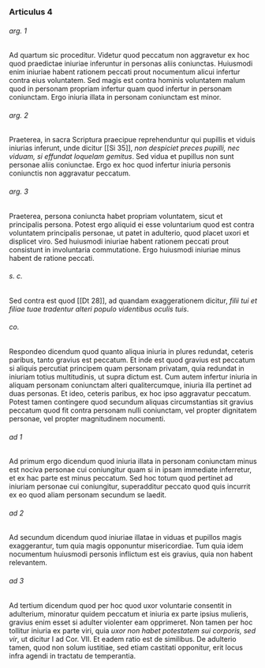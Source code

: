 ### Articulus 4

###### arg. 1
Ad quartum sic proceditur. Videtur quod peccatum non aggravetur ex hoc quod praedictae iniuriae inferuntur in personas aliis coniunctas. Huiusmodi enim iniuriae habent rationem peccati prout nocumentum alicui infertur contra eius voluntatem. Sed magis est contra hominis voluntatem malum quod in personam propriam infertur quam quod infertur in personam coniunctam. Ergo iniuria illata in personam coniunctam est minor.

###### arg. 2
Praeterea, in sacra Scriptura praecipue reprehenduntur qui pupillis et viduis iniurias inferunt, unde dicitur [[Si 35]], *non despiciet preces pupilli, nec viduam, si effundat loquelam gemitus*. Sed vidua et pupillus non sunt personae aliis coniunctae. Ergo ex hoc quod infertur iniuria personis coniunctis non aggravatur peccatum.

###### arg. 3
Praeterea, persona coniuncta habet propriam voluntatem, sicut et principalis persona. Potest ergo aliquid ei esse voluntarium quod est contra voluntatem principalis personae, ut patet in adulterio, quod placet uxori et displicet viro. Sed huiusmodi iniuriae habent rationem peccati prout consistunt in involuntaria commutatione. Ergo huiusmodi iniuriae minus habent de ratione peccati.

###### s. c.
Sed contra est quod [[Dt 28]], ad quandam exaggerationem dicitur, *filii tui et filiae tuae tradentur alteri populo videntibus oculis tuis*.

###### co.
Respondeo dicendum quod quanto aliqua iniuria in plures redundat, ceteris paribus, tanto gravius est peccatum. Et inde est quod gravius est peccatum si aliquis percutiat principem quam personam privatam, quia redundat in iniuriam totius multitudinis, ut supra dictum est. Cum autem infertur iniuria in aliquam personam coniunctam alteri qualitercumque, iniuria illa pertinet ad duas personas. Et ideo, ceteris paribus, ex hoc ipso aggravatur peccatum. Potest tamen contingere quod secundum aliquas circumstantias sit gravius peccatum quod fit contra personam nulli coniunctam, vel propter dignitatem personae, vel propter magnitudinem nocumenti.

###### ad 1
Ad primum ergo dicendum quod iniuria illata in personam coniunctam minus est nociva personae cui coniungitur quam si in ipsam immediate inferretur, et ex hac parte est minus peccatum. Sed hoc totum quod pertinet ad iniuriam personae cui coniungitur, superadditur peccato quod quis incurrit ex eo quod aliam personam secundum se laedit.

###### ad 2
Ad secundum dicendum quod iniuriae illatae in viduas et pupillos magis exaggerantur, tum quia magis opponuntur misericordiae. Tum quia idem nocumentum huiusmodi personis inflictum est eis gravius, quia non habent relevantem.

###### ad 3
Ad tertium dicendum quod per hoc quod uxor voluntarie consentit in adulterium, minoratur quidem peccatum et iniuria ex parte ipsius mulieris, gravius enim esset si adulter violenter eam opprimeret. Non tamen per hoc tollitur iniuria ex parte viri, quia *uxor non habet potestatem sui corporis, sed vir*, ut dicitur I ad Cor. VII. Et eadem ratio est de similibus. De adulterio tamen, quod non solum iustitiae, sed etiam castitati opponitur, erit locus infra agendi in tractatu de temperantia.

